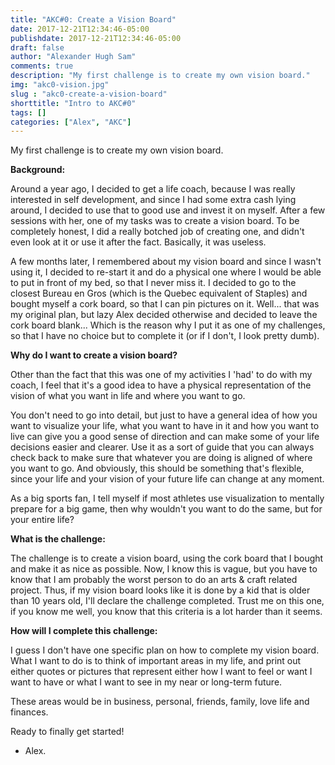 ```yaml
---
title: "AKC#0: Create a Vision Board"
date: 2017-12-21T12:34:46-05:00
publishdate: 2017-12-21T12:34:46-05:00
draft: false
author: "Alexander Hugh Sam"
comments: true
description: "My first challenge is to create my own vision board."
img: "akc0-vision.jpg"
slug : "akc0-create-a-vision-board"
shorttitle: "Intro to AKC#0"
tags: []
categories: ["Alex", "AKC"]
---
```

My first challenge is to create my own vision board.

**Background:**

Around a year ago, I decided to get a life coach, because I was really interested in self development, and since I had some extra cash lying around, I decided to use that to good use and invest it on myself. After a few sessions with her, one of my tasks was to create a vision board. To be completely honest, I did a really botched job of creating one, and didn't even look at it or use it after the fact. Basically, it was useless.

A few months later, I remembered about my vision board and since I wasn't using it, I decided to re-start it and do a physical one where I would be able to put in front of my bed, so that I never miss it. I decided to go to the closest Bureau en Gros (which is the Quebec equivalent of Staples) and bought myself a cork board, so that I can pin pictures on it. Well... that was my original plan, but lazy Alex decided otherwise and decided to leave the cork board blank... Which is the reason why I put it as one of my challenges, so that I have no choice but to complete it (or if I don't, I look pretty dumb).

**Why do I want to create a vision board?**

Other than the fact that this was one of my activities I 'had' to do with my coach, I feel that it's a good idea to have a physical representation of the vision of what you want in life and where you want to go.

You don't need to go into detail, but just to have a general idea of how you want to visualize your life, what you want to have in it and how you want to live can give you a good sense of direction and can make some of your life decisions easier and clearer. Use it as a sort of guide that you can always check back to make sure that whatever you are doing is aligned of where you want to go. And obviously, this should be something that's flexible, since your life and your vision of your future life can change at any moment.

As a big sports fan, I tell myself if most athletes use visualization to mentally prepare for a big game, then why wouldn't you want to do the same, but for your entire life?

**What is the challenge:**

The challenge is to create a vision board, using the cork board that I bought and make it as nice as possible. Now, I know this is vague, but you have to know that I am probably the worst person to do an arts & craft related project. Thus, if my vision board looks like it is done by a kid that is older than 10 years old, I'll declare the challenge completed. Trust me on this one, if you know me well, you know that this criteria is a lot harder than it seems.

**How will I complete this challenge:**

I guess I don't have one specific plan on how to complete my vision board. What I want to do is to think of important areas in my life, and print out either quotes or pictures that represent either how I want to feel or want I want to have or what I want to see in my near or long-term future.

These areas would be in business, personal, friends, family, love life and finances.

Ready to finally get started!

- Alex.
